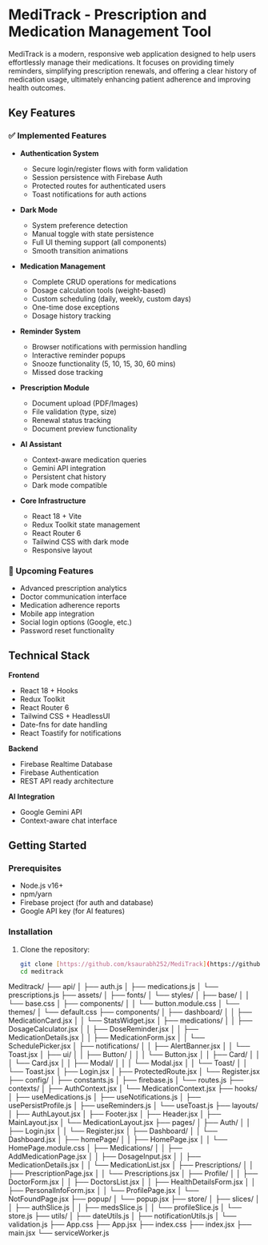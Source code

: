 # MediTrack - Prescription and Medication Management Tool

MediTrack is a modern, responsive web application designed to help users effortlessly manage their medications. It focuses on providing timely reminders, simplifying prescription renewals, and offering a clear history of medication usage, ultimately enhancing patient adherence and improving health outcomes.

## Key Features

### ✅ Implemented Features

- **Authentication System**

  - Secure login/register flows with form validation
  - Session persistence with Firebase Auth
  - Protected routes for authenticated users
  - Toast notifications for auth actions

- **Dark Mode**

  - System preference detection
  - Manual toggle with state persistence
  - Full UI theming support (all components)
  - Smooth transition animations

- **Medication Management**

  - Complete CRUD operations for medications
  - Dosage calculation tools (weight-based)
  - Custom scheduling (daily, weekly, custom days)
  - One-time dose exceptions
  - Dosage history tracking

- **Reminder System**

  - Browser notifications with permission handling
  - Interactive reminder popups
  - Snooze functionality (5, 10, 15, 30, 60 mins)
  - Missed dose tracking

- **Prescription Module**

  - Document upload (PDF/Images)
  - File validation (type, size)
  - Renewal status tracking
  - Document preview functionality

- **AI Assistant**

  - Context-aware medication queries
  - Gemini API integration
  - Persistent chat history
  - Dark mode compatible

- **Core Infrastructure**
  - React 18 + Vite
  - Redux Toolkit state management
  - React Router 6
  - Tailwind CSS with dark mode
  - Responsive layout

### 🚧 Upcoming Features

- Advanced prescription analytics
- Doctor communication interface
- Medication adherence reports
- Mobile app integration
- Social login options (Google, etc.)
- Password reset functionality

## Technical Stack

**Frontend**

- React 18 + Hooks
- Redux Toolkit
- React Router 6
- Tailwind CSS + HeadlessUI
- Date-fns for date handling
- React Toastify for notifications

**Backend**

- Firebase Realtime Database
- Firebase Authentication
- REST API ready architecture

**AI Integration**

- Google Gemini API
- Context-aware chat interface

## Getting Started

### Prerequisites

- Node.js v16+
- npm/yarn
- Firebase project (for auth and database)
- Google API key (for AI features)

### Installation

1. Clone the repository:
   ```bash
   git clone [https://github.com/ksaurabh252/MediTrack](https://github.com/ksaurabh252/MediTrack)
   cd meditrack
   ```

Meditrack/
├── api/
│ ├── auth.js
│ ├── medications.js
│ └── prescriptions.js
├── assets/
│ ├── fonts/
│ └── styles/
│ ├── base/
│ │ └── base.css
│ ├── components/
│ │ └── button.module.css
│ └── themes/
│ └── default.css
├── components/
│ ├── dashboard/
│ │ ├── MedicationCard.jsx
│ │ └── StatsWidget.jsx
│ ├── medications/
│ │ ├── DosageCalculator.jsx
│ │ ├── DoseReminder.jsx
│ │ ├── MedicationDetails.jsx
│ │ ├── MedicationForm.jsx
│ │ └── SchedulePicker.jsx
│ ├── notifications/
│ │ ├── AlertBanner.jsx
│ │ └── Toast.jsx
│ ├── ui/
│ │ ├── Button/
│ │ │ └── Button.jsx
│ │ ├── Card/
│ │ │ └── Card.jsx
│ │ ├── Modal/
│ │ │ └── Modal.jsx
│ │ └── Toast/
│ │ └── Toast.jsx
│ ├── Login.jsx
│ ├── ProtectedRoute.jsx
│ └── Register.jsx
├── config/
│ ├── constants.js
│ ├── firebase.js
│ └── routes.js
├── contexts/
│ ├── AuthContext.jsx
│ └── MedicationContext.jsx
├── hooks/
│ ├── useMedications.js
│ ├── useNotifications.js
│ ├── usePersistProfile.js
│ ├── useReminders.js
│ └── useToast.js
├── layouts/
│ ├── AuthLayout.jsx
│ ├── Footer.jsx
│ ├── Header.jsx
│ ├── MainLayout.jsx
│ └── MedicationLayout.jsx
├── pages/
│ ├── Auth/
│ │ ├── Login.jsx
│ │ └── Register.jsx
│ ├── Dashboard/
│ │ └── Dashboard.jsx
│ ├── homePage/
│ │ ├── HomePage.jsx
│ │ └── HomePage.module.css
│ ├── Medications/
│ │ ├── AddMedicationPage.jsx
│ │ ├── DosageInput.jsx
│ │ ├── MedicationDetails.jsx
│ │ └── MedicationList.jsx
│ ├── Prescriptions/
│ │ ├── PrescriptionPage.jsx
│ │ └── Prescriptions.jsx
│ ├── Profile/
│ │ ├── DoctorForm.jsx
│ │ ├── DoctorsList.jsx
│ │ ├── HealthDetailsForm.jsx
│ │ ├── PersonalInfoForm.jsx
│ │ └── ProfilePage.jsx
│ └── NotFoundPage.jsx
├── popup/
│ └── popup.jsx
├── store/
│ ├── slices/
│ │ ├── authSlice.js
│ │ ├── medsSlice.js
│ │ └── profileSlice.js
│ └── store.js
├── utils/
│ ├── dateUtils.js
│ ├── notificationUtils.js
│ └── validation.js
├── App.css
├── App.jsx
├── index.css
├── index.jsx
├── main.jsx
└── serviceWorker.js
